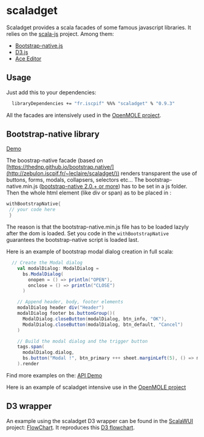 scaladget
=========

Scaladget provides a scala facades of some famous javascript libraries. It relies on the [scala-js](http://www.scala-js.org/) project. Among them:
* [Bootstrap-native.js](https://thednp.github.io/bootstrap.native/)
* [D3.js](d3js.org)
* [Ace Editor](http://ace.c9.io)


## Usage ##
Just add this to your dependencies:
```sh
  libraryDependencies += "fr.iscpif" %%% "scaladget" % "0.9.3"
```

All the facades are intensively used in the [OpenMOLE project](https://github.com/openmole/openmole).

## Bootstrap-native library ##
[Demo](http://zebulon.iscpif.fr/~leclaire/scaladget/)

The boostrap-native facade (based on [https://thednp.github.io/bootstrap.native/](http://zebulon.iscpif.fr/~leclaire/scaladget/)) renders transparent the use of buttons, forms, modals, collapsers, selectors etc...
The bootstrap-native.min.js ([bootstrap-native 2.0.+ or more](https://www.jsdelivr.com/projects/bootstrap.native)) has to be set in a js folder. Then the whole html element (like div or span) as to be placed in :
```scala
withBootstrapNative{
 // your code here
 }
```
The reason is that the bootstrap-native.min.js file has to be loaded lazyly after the dom is loaded. Set you code in the ```withBootstrapNative``` guarantees the bootstrap-native script is loaded last.


Here is an example of bootstrap modal dialog creation in full scala:
```scala
  // Create the Modal dialog
    val modalDialog: ModalDialog =
      bs.ModalDialog(
        onopen = () => println("OPEN"),
        onclose = () => println("CLOSE")
      )

    // Append header, body, footer elements
    modalDialog header div("Header")
    modalDialog footer bs.buttonGroup()(
      ModalDialog.closeButton(modalDialog, btn_info, "OK"),
      ModalDialog.closeButton(modalDialog, btn_default, "Cancel")
    )

    // Build the modal dialog and the trigger button
    tags.span(
      modalDialog.dialog,
      bs.button("Modal !", btn_primary +++ sheet.marginLeft(5), () => modalDialog.show)
    ).render
```

Find more examples on the: [API Demo](http://zebulon.iscpif.fr/~leclaire/scaladget/)

Here is an example of scaladget intensive use in the [OpenMOLE project](https://github.com/openmole/openmole/blob/master/openmole/gui/client/org.openmole.gui.client.core/src/main/scala/org/openmole/gui/client/core/ScriptClient.scala)

## D3 wrapper ##
An example using the scaladget D3 wrapper can be found in the [ScalaWUI](https://github.com/mathieuleclaire/scalaWUI) project: [FlowChart](https://github.com/mathieuleclaire/scalaWUI/blob/master/client/src/main/scala/fr/iscpif/client/FlowChart.scala). It reproduces this [D3 flowchart](http://bl.ocks.org/cjrd/6863459).

